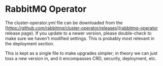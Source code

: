 # RabbitMQ Operator

The cluster-operator.yml file can be downloaded from the
[https://github.com/rabbitmq/cluster-operator/releases](rabbitmq-operator
release page).  If you update to a newer version, please double-check to make
sure we haven't modified settings.  This is probably most relevant in the
deployment section.

This is kept as a single file to make upgrades simpler; in theory we can
just toss a new version in, and it encompasses CRD, security, deployment,
etc.
